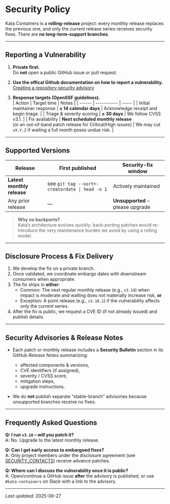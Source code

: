 # Security Policy

Kata Containers is a **rolling-release** project: every monthly release replaces the previous one, and only the _current_ release series receives security fixes. There are **no long-term-support branches**.

---

## Reporting a Vulnerability

1. **Private first.**  
   Do **not** open a public GitHub issue or pull request.

2. **Use the offical Github documentation on how to report a vulnerability.**
   [Creating a repository security advisory](https://docs.github.com/en/code-security/security-advisories/working-with-repository-security-advisories/creating-a-repository-security-advisory#creating-a-security-advisory)

3. **Response targets (OpenSSF guidelines).**  
   | Action | Target time | Notes |
   | ------ | ----------- | ----- |
   | Initial maintainer response | **≤ 14 calendar days** | Acknowledge receipt and begin triage. |
   | Triage & severity scoring | **≤ 30 days** | We follow CVSS v3.1. |
   | Fix availability | **Next scheduled monthly release**<br/>(or an out-of-band patch release for Critical/High issues) | We may cut `vX.Y.Z` if waiting a full month poses undue risk. |

---

## Supported Versions

| Release | First published | Security-fix window |
|---------|-----------------|---------------------|
| **Latest monthly release** | see `git tag --sort=-creatordate \| head -n 1` | Actively maintained |
| Any prior release | — | **Unsupported** – please upgrade |

> **Why no backports?**  
> Kata’s architecture evolves quickly; back-porting patches would re-introduce the very maintenance burden we avoid by using a rolling model.

---

## Disclosure Process & Fix Delivery

1. We develop the fix on a private branch.  
2. Once validated, we coordinate embargo dates with downstream consumers when appropriate.  
3. The fix ships in **either**:
   * Common: The next regular monthly release (e.g., `v3.19`) when impact is moderate and waiting does not materially increase risk, **or**
   * Exception: A point release (e.g., `v3.18.1`) if the vulnerability affects only the current series.
4. After the fix is public, we request a CVE ID (if not already issued) and publish details.

---

## Security Advisories & Release Notes

* Each patch or monthly release includes a **Security Bulletin** section in its GitHub *Release Notes* summarizing:
  * affected components & versions,
  * CVE identifiers (if assigned),
  * severity / CVSS score,
  * mitigation steps,
  * upgrade instructions.

* We do **not** publish separate “stable-branch” advisories because unsupported branches receive no fixes.

---

## Frequently Asked Questions

**Q: I run `v3.16` – will you patch it?**  
A: No. Upgrade to the latest monthly release.

**Q: Can I get early access to embargoed fixes?**  
A: Only project members under the disclosure agreement (see [SECURITY_CONTACTS](SECURITY_CONTACTS)) receive advance patches.

**Q: Where can I discuss the vulnerability once it is public?**  
A: Open/continue a GitHub issue **after** the advisory is published, or use `#kata-containers` on Slack with a link to the advisory.

---

*Last updated:* 2025-06-27
